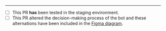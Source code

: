 <!-- Pull Request description goes here -->

---

- [ ] This PR **has** been tested in the staging environment.
- [ ] This PR altered the decision-making process of the bot and these alternations have been included in the [Figma diagram](https://www.figma.com/file/lHucvo4KDMaex98TfgYbNq/Agent-Decision-Making-Process-Implementation?node-id=0%3A1&t=mzKjVjRXdeBty4co-1).
